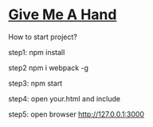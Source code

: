 # [Give Me A Hand](http://10.16.133.102:53515/StaticPage/Mission/index2.html) 

How to start project?

step1:
npm install 

step2
npm i webpack -g

step3:
npm start

step4: open your.html and include
<script src="https://maps.googleapis.com/maps/api/js?key=AIzaSyAd8CIfC7a5QepYroYyRMwYxPSRx1sd9yA"></script>
<script src="src/vendor.js"></script>
<script src="src/yourJS.min.js"></script>

step5: open browser
http://127.0.0.1:3000